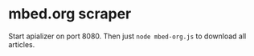 # mbed.org scraper

Start apializer on port 8080. Then just `node mbed-org.js` to download all articles.
